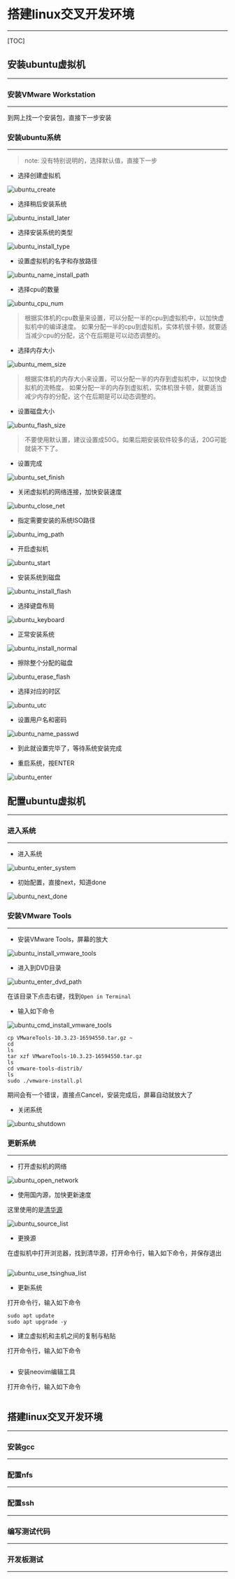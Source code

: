 
# 搭建linux交叉开发环境

---

[TOC]

## 安装ubuntu虚拟机

---

### 安装VMware Workstation

---

到网上找一个安装包，直接下一步安装

### 安装ubuntu系统

---

> note: 没有特别说明的，选择默认值，直接下一步

* 选择创建虚拟机

![ubuntu_create](img/ubuntu_create.png)

* 选择稍后安装系统

![ubuntu_install_later](img/ubuntu_install_later.png)

* 选择安装系统的类型

![ubuntu_install_type](img/ubuntu_install_type.png)

* 设置虚拟机的名字和存放路径

![ubuntu_name_install_path](img/ubuntu_name_install_path.png)

* 选择cpu的数量

![ubuntu_cpu_num](img/ubuntu_cpu_num.png)

> 根据实体机的cpu数量来设置，可以分配一半的cpu到虚拟机中，以加快虚拟机中的编译速度。
如果分配一半的cpu到虚拟机，实体机很卡顿，就要适当减少cpu的分配，这个在后期是可以动态调整的。

* 选择内存大小

![ubuntu_mem_size](img/ubuntu_mem_size.png)

> 根据实体机的内存大小来设置，可以分配一半的内存到虚拟机中，以加快虚拟机的流畅度。
如果分配一半的内存到虚拟机，实体机很卡顿，就要适当减少内存的分配，这个在后期是可以动态调整的。

* 设置磁盘大小

![ubuntu_flash_size](img/ubuntu_flash_size.png)

> 不要使用默认置，建议设置成50G。如果后期安装软件较多的话，20G可能就装不下了。

* 设置完成

![ubuntu_set_finish](img/ubuntu_set_finish.png)

* 关闭虚拟机的网络连接，加快安装速度

![ubuntu_close_net](img/ubuntu_close_net.png)

* 指定需要安装的系统ISO路径

![ubuntu_img_path](img/ubuntu_img_path.png)

* 开启虚拟机

![ubuntu_start](img/ubuntu_start.png)

* 安装系统到磁盘

![ubuntu_install_flash](img/ubuntu_install_flash.png)

* 选择键盘布局

![ubuntu_keyboard](img/ubuntu_keyboard.png)

* 正常安装系统

![ubuntu_install_normal](img/ubuntu_install_normal.png)

* 擦除整个分配的磁盘

![ubuntu_erase_flash](img/ubuntu_erase_flash.png)

* 选择对应的时区

![ubuntu_utc](img/ubuntu_utc.png)

* 设置用户名和密码

![ubuntu_name_passwd](img/ubuntu_name_passwd.png)

* 到此就设置完毕了，等待系统安装完成

* 重启系统，按ENTER

![ubuntu_enter](img/ubuntu_enter.png)

## 配置ubuntu虚拟机

---

### 进入系统

---

* 进入系统

![ubuntu_enter_system](img/ubuntu_enter_system.png)

* 初始配置，直接next，知道done

![ubuntu_next_done](img/ubuntu_next_done.png)

### 安装VMware Tools

---

* 安装VMware Tools，屏幕的放大

![ubuntu_install_vmware_tools](img/ubuntu_install_vmware_tools.png)

* 进入到DVD目录

![ubuntu_enter_dvd_path](img/ubuntu_enter_dvd_path.png)

在该目录下点击右键，找到`Open in Terminal`

* 输入如下命令

![ubuntu_cmd_install_vmware_tools](img/ubuntu_cmd_install_vmware_tools.png)

```shell
cp VMwareTools-10.3.23-16594550.tar.gz ~
cd 
ls
tar xzf VMwareTools-10.3.23-16594550.tar.gz
ls
cd vmware-tools-distrib/
ls
sudo ./vmware-install.pl
```

期间会有一个错误，直接点Cancel，安装完成后，屏幕自动就放大了

* 关闭系统

![ubuntu_shutdown](img/ubuntu_shutdown.png)

### 更新系统

---

* 打开虚拟机的网络

![ubuntu_open_network](img/ubuntu_open_network.png)

* 使用国内源，加快更新速度

这里使用的是[清华源](https://mirrors.tuna.tsinghua.edu.cn/help/ubuntu/)

![ubuntu_source_list](img/ubuntu_source_list.png)

* 更换源

在虚拟机中打开浏览器，找到清华源，打开命令行，输入如下命令，并保存退出

```shell

```
![ubuntu_use_tsinghua_list](img/ubuntu_use_tsinghua_list.png)

* 更新系统

打开命令行，输入如下命令

```shell
sudo apt update
sudo apt upgrade -y
```

* 建立虚拟机和主机之间的复制与粘贴

打开命令行，输入如下命令

```shell

```

* 安装neovim编辑工具

打开命令行，输入如下命令

```shell

```


## 搭建linux交叉开发环境

---

### 安装gcc

---

### 配置nfs

---

### 配置ssh

---

### 编写测试代码

---

### 开发板测试

---












